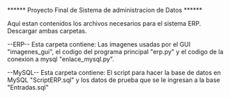 ****** Proyecto Final de Sistema de administracion de Datos ******

Aqui estan contenidos los archivos necesarios para el sistema ERP.
Descargar ambas carpetas.

--ERP--
Esta carpeta contiene:
Las imagenes usadas por el GUI "imagenes_gui", 
el codigo del programa principal "erp.py" 
y el codigo de la conexion a mysql "enlace_mysql.py".

--MySQL--
Esta carpeta contiene:
El script para hacer la base de datos en MySQL "ScriptERP.sql"
y los datos de prueba que se le ingresan a la base "Entradas.sql"
